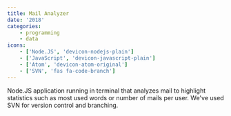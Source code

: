 ```yaml
---
title: Mail Analyzer
date: '2018'
categories:
    - programming
    - data
icons: 
    - ['Node.JS', 'devicon-nodejs-plain']
    - ['JavaScript', 'devicon-javascript-plain']
    - ['Atom', 'devicon-atom-original']
    - ['SVN', 'fas fa-code-branch']
---
```


Node.JS application running in terminal that analyzes mail to highlight statistics such as most used words or number of mails per user. We've used SVN for version control and branching.
